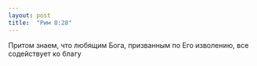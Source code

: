```yaml
---
layout: post
title:  "Рим 8:28"
---
```


Притом знаем, что любящим Бога, призванным по Его изволению, все содействует ко благу
